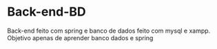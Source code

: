 # Back-end-BD
Back-end feito com spring e banco de dados feito com mysql e xampp. Objetivo apenas de aprender banco dados e spring
